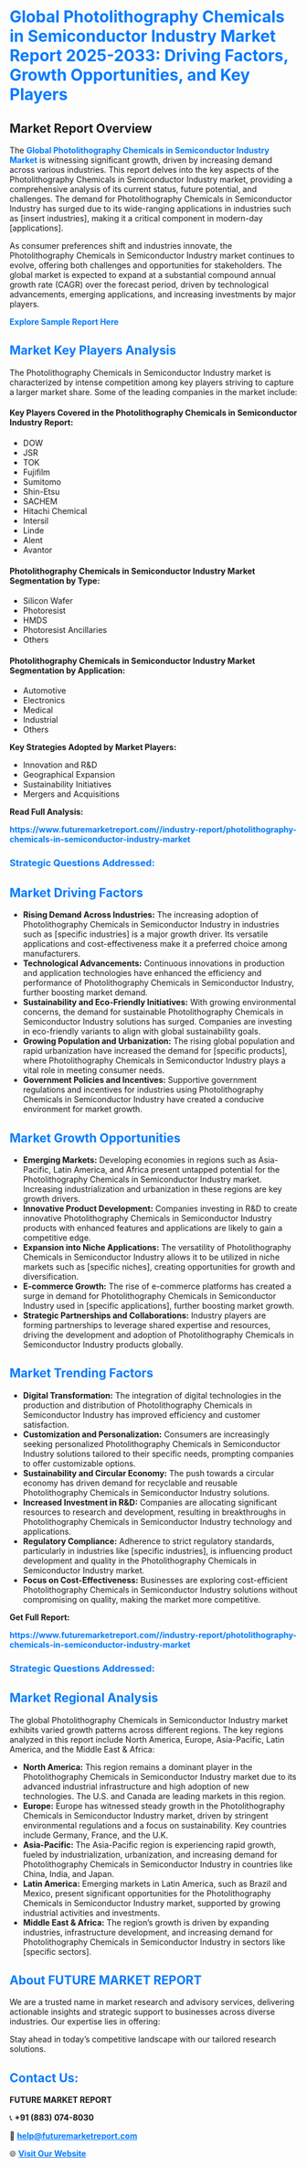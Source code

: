 <h1 style="color: #007BFF;">Global Photolithography Chemicals in Semiconductor Industry Market Report 2025-2033: Driving Factors, Growth Opportunities, and Key Players</h1>

<section id="overview">
<h2>Market Report Overview</h2>
<p>The <a href="https://www.futuremarketreport.com//industry-report/photolithography-chemicals-in-semiconductor-industry-market" style="color: #007BFF; text-decoration: none;"><strong>Global Photolithography Chemicals in Semiconductor Industry Market</strong></a> is witnessing significant growth, driven by increasing demand across various industries. This report delves into the key aspects of the Photolithography Chemicals in Semiconductor Industry market, providing a comprehensive analysis of its current status, future potential, and challenges. The demand for Photolithography Chemicals in Semiconductor Industry has surged due to its wide-ranging applications in industries such as [insert industries], making it a critical component in modern-day [applications].</p>
<p>As consumer preferences shift and industries innovate, the Photolithography Chemicals in Semiconductor Industry market continues to evolve, offering both challenges and opportunities for stakeholders. The global market is expected to expand at a substantial compound annual growth rate (CAGR) over the forecast period, driven by technological advancements, emerging applications, and increasing investments by major players.</p>
</section>

<section id="overview">
<p><a href="https://www.futuremarketreport.com//request-sample/reportId=91986" style="color: #007BFF; text-decoration: none;"><strong>Explore Sample Report Here</strong></a></p>
</section>

<section id="key-players">
<h2 style="color: #007BFF;">Market Key Players Analysis</h2>
<p>The Photolithography Chemicals in Semiconductor Industry market is characterized by intense competition among key players striving to capture a larger market share. Some of the leading companies in the market include:</p>
<h4>Key Players Covered in the Photolithography Chemicals in Semiconductor Industry Report:</h4>
<ul><li>DOW</li><li>JSR</li><li>TOK</li><li>Fujifilm</li><li>Sumitomo</li><li>Shin-Etsu</li><li>SACHEM</li><li>Hitachi Chemical</li><li>Intersil</li><li>Linde</li><li>Alent</li><li>Avantor</li></ul>
<h4>Photolithography Chemicals in Semiconductor Industry Market Segmentation by Type:</h4>
<ul><li>Silicon Wafer</li><li>Photoresist</li><li>HMDS</li><li>Photoresist Ancillaries</li><li>Others</li></ul>

<h4>Photolithography Chemicals in Semiconductor Industry Market Segmentation by Application:</h4>
<ul><li>Automotive</li><li>Electronics</li><li>Medical</li><li>Industrial</li><li>Others</li></ul>
<p><strong>Key Strategies Adopted by Market Players:</strong></p>
<ul>
<li>Innovation and R&D</li>
<li>Geographical Expansion</li>
<li>Sustainability Initiatives</li>
<li>Mergers and Acquisitions</li>
</ul>
</section>

<section>
<p><strong>Read Full Analysis: </strong></p><a href="https://www.futuremarketreport.com//industry-report/photolithography-chemicals-in-semiconductor-industry-market" style="color: #007BFF; text-decoration: none;"><strong>https://www.futuremarketreport.com//industry-report/photolithography-chemicals-in-semiconductor-industry-market</strong></a>
<h3 style="color: #007BFF;">Strategic Questions Addressed:</h3>
</section>

<section id="driving-factors">
<h2 style="color: #007BFF;">Market Driving Factors</h2>
<ul>
<li><strong>Rising Demand Across Industries:</strong> The increasing adoption of Photolithography Chemicals in Semiconductor Industry in industries such as [specific industries] is a major growth driver. Its versatile applications and cost-effectiveness make it a preferred choice among manufacturers.</li>
<li><strong>Technological Advancements:</strong> Continuous innovations in production and application technologies have enhanced the efficiency and performance of Photolithography Chemicals in Semiconductor Industry, further boosting market demand.</li>
<li><strong>Sustainability and Eco-Friendly Initiatives:</strong> With growing environmental concerns, the demand for sustainable Photolithography Chemicals in Semiconductor Industry solutions has surged. Companies are investing in eco-friendly variants to align with global sustainability goals.</li>
<li><strong>Growing Population and Urbanization:</strong> The rising global population and rapid urbanization have increased the demand for [specific products], where Photolithography Chemicals in Semiconductor Industry plays a vital role in meeting consumer needs.</li>
<li><strong>Government Policies and Incentives:</strong> Supportive government regulations and incentives for industries using Photolithography Chemicals in Semiconductor Industry have created a conducive environment for market growth.</li>
</ul>
</section>

<section id="growth-opportunities">
<h2 style="color: #007BFF;">Market Growth Opportunities</h2>
<ul>
<li><strong>Emerging Markets:</strong> Developing economies in regions such as Asia-Pacific, Latin America, and Africa present untapped potential for the Photolithography Chemicals in Semiconductor Industry market. Increasing industrialization and urbanization in these regions are key growth drivers.</li>
<li><strong>Innovative Product Development:</strong> Companies investing in R&D to create innovative Photolithography Chemicals in Semiconductor Industry products with enhanced features and applications are likely to gain a competitive edge.</li>
<li><strong>Expansion into Niche Applications:</strong> The versatility of Photolithography Chemicals in Semiconductor Industry allows it to be utilized in niche markets such as [specific niches], creating opportunities for growth and diversification.</li>
<li><strong>E-commerce Growth:</strong> The rise of e-commerce platforms has created a surge in demand for Photolithography Chemicals in Semiconductor Industry used in [specific applications], further boosting market growth.</li>
<li><strong>Strategic Partnerships and Collaborations:</strong> Industry players are forming partnerships to leverage shared expertise and resources, driving the development and adoption of Photolithography Chemicals in Semiconductor Industry products globally.</li>
</ul>
</section>

<section id="trending-factors">
<h2 style="color: #007BFF;">Market Trending Factors</h2>
<ul>
<li><strong>Digital Transformation:</strong> The integration of digital technologies in the production and distribution of Photolithography Chemicals in Semiconductor Industry has improved efficiency and customer satisfaction.</li>
<li><strong>Customization and Personalization:</strong> Consumers are increasingly seeking personalized Photolithography Chemicals in Semiconductor Industry solutions tailored to their specific needs, prompting companies to offer customizable options.</li>
<li><strong>Sustainability and Circular Economy:</strong> The push towards a circular economy has driven demand for recyclable and reusable Photolithography Chemicals in Semiconductor Industry solutions.</li>
<li><strong>Increased Investment in R&D:</strong> Companies are allocating significant resources to research and development, resulting in breakthroughs in Photolithography Chemicals in Semiconductor Industry technology and applications.</li>
<li><strong>Regulatory Compliance:</strong> Adherence to strict regulatory standards, particularly in industries like [specific industries], is influencing product development and quality in the Photolithography Chemicals in Semiconductor Industry market.</li>
<li><strong>Focus on Cost-Effectiveness:</strong> Businesses are exploring cost-efficient Photolithography Chemicals in Semiconductor Industry solutions without compromising on quality, making the market more competitive.</li>
</ul>
</section>

<section>
<p><strong>Get Full Report: </strong></p><a href="https://www.futuremarketreport.com//industry-report/photolithography-chemicals-in-semiconductor-industry-market" style="color: #007BFF; text-decoration: none;"><strong>https://www.futuremarketreport.com//industry-report/photolithography-chemicals-in-semiconductor-industry-market</strong></a>
<h3 style="color: #007BFF;">Strategic Questions Addressed:</h3>
</section>


<section id="regional-analysis">
<h2 style="color: #007BFF;">Market Regional Analysis</h2>
<p>The global Photolithography Chemicals in Semiconductor Industry market exhibits varied growth patterns across different regions. The key regions analyzed in this report include North America, Europe, Asia-Pacific, Latin America, and the Middle East & Africa:</p>
<ul>
<li><strong>North America:</strong> This region remains a dominant player in the Photolithography Chemicals in Semiconductor Industry market due to its advanced industrial infrastructure and high adoption of new technologies. The U.S. and Canada are leading markets in this region.</li>
<li><strong>Europe:</strong> Europe has witnessed steady growth in the Photolithography Chemicals in Semiconductor Industry market, driven by stringent environmental regulations and a focus on sustainability. Key countries include Germany, France, and the U.K.</li>
<li><strong>Asia-Pacific:</strong> The Asia-Pacific region is experiencing rapid growth, fueled by industrialization, urbanization, and increasing demand for Photolithography Chemicals in Semiconductor Industry in countries like China, India, and Japan.</li>
<li><strong>Latin America:</strong> Emerging markets in Latin America, such as Brazil and Mexico, present significant opportunities for the Photolithography Chemicals in Semiconductor Industry market, supported by growing industrial activities and investments.</li>
<li><strong>Middle East & Africa:</strong> The region’s growth is driven by expanding industries, infrastructure development, and increasing demand for Photolithography Chemicals in Semiconductor Industry in sectors like [specific sectors].</li>
</ul>
</section>

<footer>
<h2 style="color: #007BFF;">About FUTURE MARKET REPORT</h2>
<p>We are a trusted name in market research and advisory services, delivering actionable insights and strategic support to businesses across diverse industries. Our expertise lies in offering:</p>

<p>Stay ahead in today’s competitive landscape with our tailored research solutions.</p>

<h2 style="color: #007BFF;">Contact Us:</h2>
<p><strong>FUTURE MARKET REPORT</strong></p>
<p>📞 <strong>+91 (883) 074-8030</strong></p>
<p>📧 <strong><a href="mailto:help@futuremarketreport.com" style="color: #007BFF;">help@futuremarketreport.com</a></strong></p>
<p>🌐 <strong><a href="https://www.futuremarketreport.com/" style="color: #007BFF;">Visit Our Website</a></strong></p>
</footer>